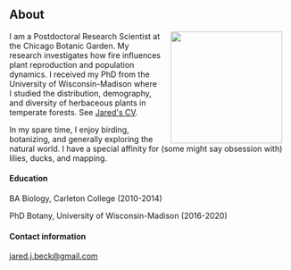 ## About

<img style="padding: 0 15px; float: right;" src="https://jaredjbeck.github.io/images/IMG_1145.png"  align="right" width="200">

I am a Postdoctoral Research Scientist at the Chicago Botanic Garden. My research investigates how fire influences plant reproduction and population dynamics. I received my PhD from the University of Wisconsin-Madison where I studied the distribution, demography, and diversity of herbaceous plants in temperate forests. See [Jared's CV](/content/beckCv_1November2023.pdf).

In my spare time, I enjoy birding, botanizing, and generally exploring the natural world. I have a special affinity for (some might say obsession with) lilies, ducks, and mapping.

#### Education
BA Biology, Carleton College (2010-2014)

PhD Botany, University of Wisconsin-Madison (2016-2020)

#### Contact information
jared.j.beck@gmail.com
